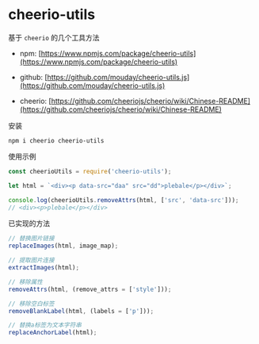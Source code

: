 # cheerio-utils

基于 `cheerio` 的几个工具方法

- npm: [https://www.npmjs.com/package/cheerio-utils](https://www.npmjs.com/package/cheerio-utils)

- github: [https://github.com/mouday/cheerio-utils.js](https://github.com/mouday/cheerio-utils.js)

- cheerio: [https://github.com/cheeriojs/cheerio/wiki/Chinese-README](https://github.com/cheeriojs/cheerio/wiki/Chinese-README)

安装

```
npm i cheerio cheerio-utils
```

使用示例

```js
const cheerioUtils = require('cheerio-utils');

let html = `<div><p data-src="daa" src="dd">plebale</p></div>`;

console.log(cheerioUtils.removeAttrs(html, ['src', 'data-src']));
// <div><p>plebale</p></div>
```

已实现的方法

```js
// 替换图片链接
replaceImages(html, image_map);

// 提取图片连接
extractImages(html);

// 移除属性
removeAttrs(html, (remove_attrs = ['style']));

// 移除空白标签
removeBlankLabel(html, (labels = ['p']));

// 替换a标签为文本字符串
replaceAnchorLabel(html);
```
